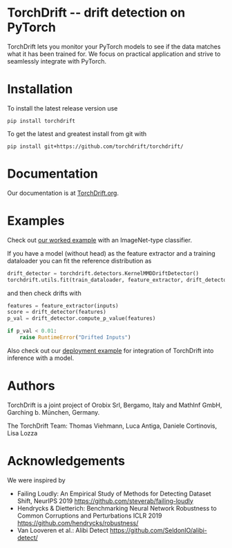 # TorchDrift -- drift detection on PyTorch

TorchDrift lets you monitor your PyTorch models to see if the data
matches what it has been trained for. We focus on practical application
and strive to seamlessly integrate with PyTorch.

# Installation

To install the latest release version use

```
pip install torchdrift
```

To get the latest and greatest install from git with
```
pip install git+https://github.com/torchdrift/torchdrift/
```

# Documentation

Our documentation is at [TorchDrift.org](https://torchdrift.org/).

# Examples

Check out [our worked example](https://torchdrift.org/notebooks/drift_detection_on_images.html) with an ImageNet-type classifier.

If you have a model (without head) as the feature extractor and a training dataloader you can fit the reference distribution as

```python
drift_detector = torchdrift.detectors.KernelMMDDriftDetector()
torchdrift.utils.fit(train_dataloader, feature_extractor, drift_detector)
```

and then check drifts with

```python
features = feature_extractor(inputs)
score = drift_detector(features)
p_val = drift_detector.compute_p_value(features)

if p_val < 0.01:
    raise RuntimeError("Drifted Inputs")
```

Also check out our [deployment example](https://torchdrift.org/notebooks/deployment_monitoring_example.html) for integration of TorchDrift into
inference with a model.

# Authors

TorchDrift is a joint project of Orobix Srl, Bergamo, Italy and
MathInf GmbH, Garching b. München, Germany.

The TorchDrift Team: Thomas Viehmann, Luca Antiga, Daniele Cortinovis, Lisa Lozza

# Acknowledgements

We were inspired by

- Failing Loudly: An Empirical Study of Methods for Detecting Dataset
  Shift, NeurIPS 2019
  https://github.com/steverab/failing-loudly
- Hendrycks & Dietterich:
  Benchmarking Neural Network Robustness to Common Corruptions and Perturbations
  ICLR 2019
  https://github.com/hendrycks/robustness/
- Van Looveren et al.: Alibi Detect https://github.com/SeldonIO/alibi-detect/
